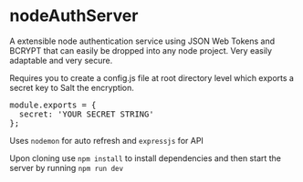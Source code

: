 # nodeAuthServer
A extensible node authentication service using JSON Web Tokens and BCRYPT that can easily be dropped into any node project. Very easily adaptable and very secure.

Requires you to create a config.js file at root directory level which exports a secret key to Salt the encryption.
<pre>
module.exports = {
  secret: 'YOUR SECRET STRING'
};
</pre>

Uses ```nodemon``` for auto refresh and ```expressjs``` for API

Upon cloning use ```npm install``` to install dependencies and then start the server by running ```npm run dev```
